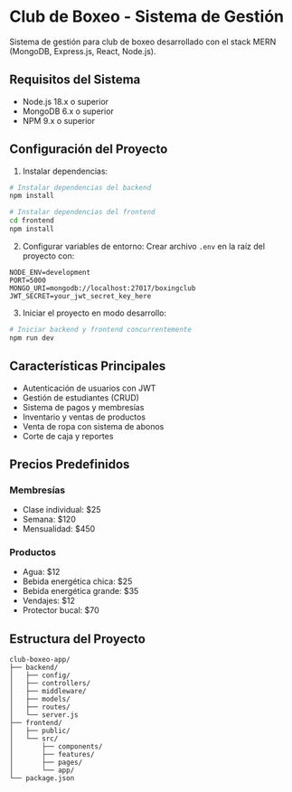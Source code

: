 # Club de Boxeo - Sistema de Gestión

Sistema de gestión para club de boxeo desarrollado con el stack MERN (MongoDB, Express.js, React, Node.js).

## Requisitos del Sistema

- Node.js 18.x o superior
- MongoDB 6.x o superior
- NPM 9.x o superior

## Configuración del Proyecto

1. Instalar dependencias:
```bash
# Instalar dependencias del backend
npm install

# Instalar dependencias del frontend
cd frontend
npm install
```

2. Configurar variables de entorno:
Crear archivo `.env` en la raíz del proyecto con:
```
NODE_ENV=development
PORT=5000
MONGO_URI=mongodb://localhost:27017/boxingclub
JWT_SECRET=your_jwt_secret_key_here
```

3. Iniciar el proyecto en modo desarrollo:
```bash
# Iniciar backend y frontend concurrentemente
npm run dev
```

## Características Principales

- Autenticación de usuarios con JWT
- Gestión de estudiantes (CRUD)
- Sistema de pagos y membresías
- Inventario y ventas de productos
- Venta de ropa con sistema de abonos
- Corte de caja y reportes

## Precios Predefinidos

### Membresías
- Clase individual: $25
- Semana: $120
- Mensualidad: $450

### Productos
- Agua: $12
- Bebida energética chica: $25
- Bebida energética grande: $35
- Vendajes: $12
- Protector bucal: $70

## Estructura del Proyecto

```
club-boxeo-app/
├── backend/
│   ├── config/
│   ├── controllers/
│   ├── middleware/
│   ├── models/
│   ├── routes/
│   └── server.js
├── frontend/
│   ├── public/
│   └── src/
│       ├── components/
│       ├── features/
│       ├── pages/
│       └── app/
└── package.json
